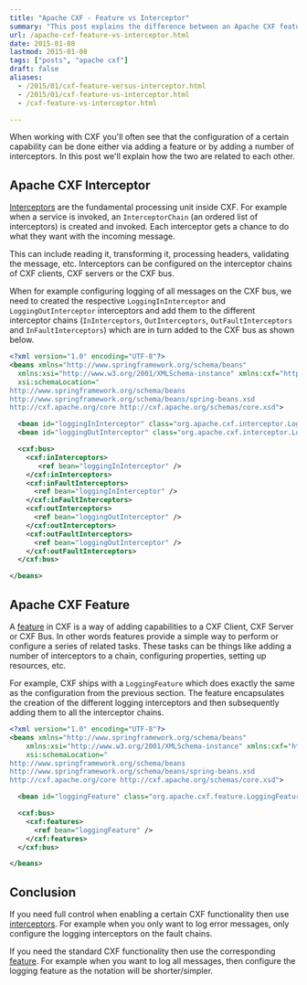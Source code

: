 ```yaml
---
title: "Apache CXF - Feature vs Interceptor"
summary: "This post explains the difference between an Apache CXF feature and an interceptor and how they are linked."
url: /apache-cxf-feature-vs-interceptor.html
date: 2015-01-08
lastmod: 2015-01-08
tags: ["posts", "apache cxf"]
draft: false
aliases:
  - /2015/01/cxf-feature-versus-interceptor.html
  - /2015/01/cxf-feature-vs-interceptor.html
  - /cxf-feature-vs-interceptor.html

---
```


When working with CXF you'll often see that the configuration of a certain capability can be done either via adding a feature or by adding a number of interceptors. In this post we'll explain how the two are related to each other.

## Apache CXF Interceptor

[Interceptors](https://cxf.apache.org/docs/interceptors.html) are the fundamental processing unit inside CXF. For example when a service is invoked, an `InterceptorChain` (an ordered list of interceptors) is created and invoked. Each interceptor gets a chance to do what they want with the incoming message.

This can include reading it, transforming it, processing headers, validating the message, etc. Interceptors can be configured on the interceptor chains of CXF clients, CXF servers or the CXF bus.

When for example configuring logging of all messages on the CXF bus, we need to created the respective `LoggingInInterceptor` and `LoggingOutInterceptor` interceptors and add them to the different interceptor chains (`InInterceptors`, `OutInterceptors`, `OutFaultInterceptors` and `InFaultInterceptors`) which are in turn added to the CXF bus as shown below.

``` xml
<?xml version="1.0" encoding="UTF-8"?>
<beans xmlns="http://www.springframework.org/schema/beans"
  xmlns:xsi="http://www.w3.org/2001/XMLSchema-instance" xmlns:cxf="http://cxf.apache.org/core"
  xsi:schemaLocation="
http://www.springframework.org/schema/beans
http://www.springframework.org/schema/beans/spring-beans.xsd
http://cxf.apache.org/core http://cxf.apache.org/schemas/core.xsd">

  <bean id="loggingInInterceptor" class="org.apache.cxf.interceptor.LoggingInInterceptor" />
  <bean id="loggingOutInterceptor" class="org.apache.cxf.interceptor.LoggingOutInterceptor" />

  <cxf:bus>
    <cxf:inInterceptors>
       <ref bean="loggingInInterceptor" />
    </cxf:inInterceptors>
    <cxf:inFaultInterceptors>
      <ref bean="loggingInInterceptor" />
    </cxf:inFaultInterceptors>
    <cxf:outInterceptors>
      <ref bean="loggingOutInterceptor" />
    </cxf:outInterceptors>
    <cxf:outFaultInterceptors>
      <ref bean="loggingOutInterceptor" />
    </cxf:outFaultInterceptors>
  </cxf:bus>

</beans>
```

## Apache CXF Feature

A [feature](https://cxf.apache.org/docs/features.html) in CXF is a way of adding capabilities to a CXF Client, CXF Server or CXF Bus. In other words features provide a simple way to perform or configure a series of related tasks. These tasks can be things like adding a number of interceptors to a chain, configuring properties, setting up resources, etc.

For example, CXF ships with a `LoggingFeature` which does exactly the same as the configuration from the previous section. The feature encapsulates the creation of the different logging interceptors and then subsequently adding them to all the interceptor chains.

``` xml
<?xml version="1.0" encoding="UTF-8"?>
<beans xmlns="http://www.springframework.org/schema/beans"
    xmlns:xsi="http://www.w3.org/2001/XMLSchema-instance" xmlns:cxf="http://cxf.apache.org/core"
    xsi:schemaLocation="
http://www.springframework.org/schema/beans
http://www.springframework.org/schema/beans/spring-beans.xsd
http://cxf.apache.org/core http://cxf.apache.org/schemas/core.xsd">

  <bean id="loggingFeature" class="org.apache.cxf.feature.LoggingFeature" />

  <cxf:bus>
    <cxf:features>
      <ref bean="loggingFeature" />
    </cxf:features>
  </cxf:bus>

</beans>
```

## Conclusion

If you need full control when enabling a certain CXF functionality then use [interceptors](https://cxf.apache.org/docs/interceptors.html). For example when you only want to log error messages, only configure the logging interceptors on the fault chains.

If you need the standard CXF functionality then use the corresponding [feature](https://cxf.apache.org/docs/featureslist.html). For example when you want to log all messages, then configure the logging feature as the notation will be shorter/simpler.
